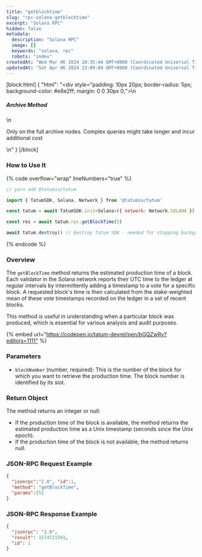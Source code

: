 ```yaml
---
title: "getblocktime"
slug: "rpc-solana-getblocktime"
excerpt: "Solana RPC"
hidden: false
metadata: 
  description: "Solana RPC"
  image: []
  keywords: "solana, rpc"
  robots: "index"
createdAt: "Wed Mar 06 2024 10:35:44 GMT+0000 (Coordinated Universal Time)"
updatedAt: "Sat Apr 06 2024 13:09:04 GMT+0000 (Coordinated Universal Time)"
---
```

[block:html]
{
  "html": "<div style=\"padding: 10px 20px; border-radius: 5px; background-color: #e6e2ff; margin: 0 0 30px 0;\">\n  <h5>Archive Method</h5>\n  <p>Only on the full archive nodes. Complex queries might take longer and incur additional cost</p>\n</div>"
}
[/block]


### How to Use It

{% code overflow="wrap" lineNumbers="true" %}

```javascript
// yarn add @tatumio/tatum

import { TatumSDK, Solana, Network } from '@tatumio/tatum'

const tatum = await TatumSDK.init<Solana>({ network: Network.SOLANA })

const res = await tatum.rpc.getBlockTime(5)

await tatum.destroy() // Destroy Tatum SDK - needed for stopping background jobs
```

{% endcode %}

### Overview

The `getBlockTime` method returns the estimated production time of a block. Each validator in the Solana network reports their UTC time to the ledger at regular intervals by intermittently adding a timestamp to a vote for a specific block. A requested block's time is then calculated from the stake-weighted mean of these vote timestamps recorded on the ledger in a set of recent blocks.

This method is useful in understanding when a particular block was produced, which is essential for various analysis and audit purposes.

{% embed url="<https://codepen.io/tatum-devrel/pen/bGQZwRy?editors=1111"> %}

### Parameters

- `blockNumber` (number, required): This is the number of the block for which you want to retrieve the production time. The block number is identified by its slot.

### Return Object

The method returns an integer or null:

- If the production time of the block is available, the method returns the estimated production time as a Unix timestamp (seconds since the Unix epoch).
- If the production time of the block is not available, the method returns null.

### JSON-RPC Request Example

```json
{
  "jsonrpc":"2.0", "id":1,
  "method": "getBlockTime",
  "params":[5]
}
```

### JSON-RPC Response Example

```json
{
  "jsonrpc": "2.0",
  "result": 1574721591,
  "id": 1
}
```
